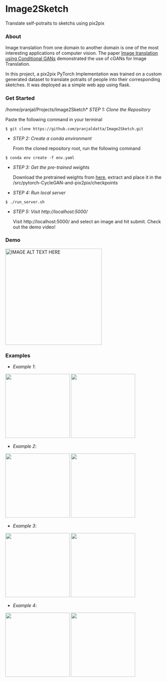 # Image2Sketch
Translate self-potraits to sketchs using pix2pix

### About

Image translation from one domain to another domain is one of the most interesting applications of computer vision. 
The paper [Image translation using Conditional GANs](https://arxiv.org/pdf/1611.07004.pdf) demonstrated the use of cGANs for 
Image Translation.

In this project, a pix2pix PyTorch Implementation was trained on a custom generated dataset to translate potraits of people into their corresponding sketches. It was deployed as a simple web app using flask. 

### Get Started

 /home/pranjal/Projects/Image2Sketch* *STEP 1: Clone the Repository*
   
   Paste the following command in your terminal
```
$ git clone https://github.com/pranjaldatta/Image2Sketch.git
```

* *STEP 2: Create a conda environment* 

   From the cloned repository root, run the following command
```
$ conda env create -f env.yaml
```

* *STEP 3: Get the pre-trained weights*
   
   Download the pretrained weights from [here](https://drive.google.com/drive/folders/1fkHJesOOYjYWR9NH97iywD6TTuSJ7vDVusp=sharing), extract and place it in the /src/pytorch-CycleGAN-and-pix2pix/checkpoints

* *STEP 4: Run local server*
```
$ ./run_server.sh
```

* *STEP 5: Visit http://localhost:5000/*
    
   Visit http://localhost:5000/ and select an image and hit submit. 
   Check out the demo video!

### Demo

<a href="http://www.youtube.com/watch?feature=player_embedded&v=dLvr5bdT36s" target="_blank"><img src="http://img.youtube.com/vi/dLvr5bdT36s/0.jpg" alt="IMAGE ALT TEXT HERE" width="300" height="300"  /></a>


### Examples


* *Example 1*:

<img src="https://github.com/pranjaldatta/Image2Sketch/blob/master/examples/example1.jpeg" height=200 width=200></img> 
<img src="https://github.com/pranjaldatta/Image2Sketch/blob/master/examples/example1_result.jpeg" height=200 width=200></img> 

* *Example 2*:

<img src="https://github.com/pranjaldatta/Image2Sketch/blob/master/examples/example2.jpeg" height=200 width=200></img> 
<img src="https://github.com/pranjaldatta/Image2Sketch/blob/master/examples/example2_result.jpeg" height=200 width=200></img> 

* *Example 3*:

<img src="https://github.com/pranjaldatta/Image2Sketch/blob/master/examples/example3.jpg" height=200 width=200></img> 
<img src="https://github.com/pranjaldatta/Image2Sketch/blob/master/examples/example3_result.jpeg" height=200 width=200></img> 

* *Example 4*:

<img src="https://github.com/pranjaldatta/Image2Sketch/blob/master/examples/example4.jpg" height=200 width=200></img> 
<img src="https://github.com/pranjaldatta/Image2Sketch/blob/master/examples/example4_result.jpeg" height=200 width=200></img>





